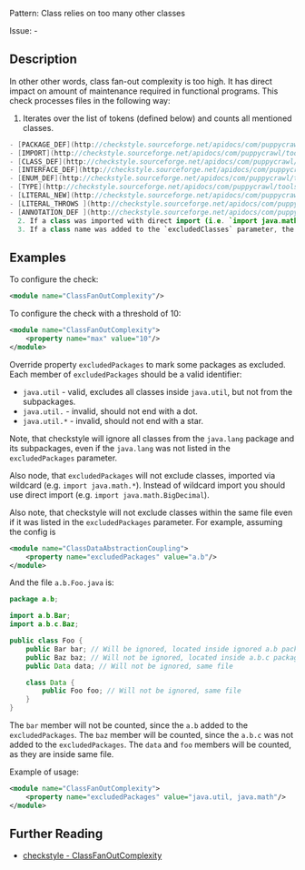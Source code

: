 Pattern: Class relies on too many other classes

Issue: -

## Description

In other other words, class fan-out complexity is too high. It has direct impact on amount of maintenance required in functional programs. This check processes files in the following way:

  1. Iterates over the list of tokens (defined below) and counts all mentioned classes. 
```java
- [PACKAGE_DEF](http://checkstyle.sourceforge.net/apidocs/com/puppycrawl/tools/checkstyle/api/TokenTypes.html#PACKAGE_DEF)
- [IMPORT](http://checkstyle.sourceforge.net/apidocs/com/puppycrawl/tools/checkstyle/api/TokenTypes.html#IMPORT)
- [CLASS_DEF](http://checkstyle.sourceforge.net/apidocs/com/puppycrawl/tools/checkstyle/api/TokenTypes.html#CLASS_DEF)
- [INTERFACE_DEF](http://checkstyle.sourceforge.net/apidocs/com/puppycrawl/tools/checkstyle/api/TokenTypes.html#INTERFACE_DEF)
- [ENUM_DEF](http://checkstyle.sourceforge.net/apidocs/com/puppycrawl/tools/checkstyle/api/TokenTypes.html#ENUM_DEF)
- [TYPE](http://checkstyle.sourceforge.net/apidocs/com/puppycrawl/tools/checkstyle/api/TokenTypes.html#TYPE)
- [LITERAL_NEW](http://checkstyle.sourceforge.net/apidocs/com/puppycrawl/tools/checkstyle/api/TokenTypes.html#LITERAL_NEW)
- [LITERAL_THROWS ](http://checkstyle.sourceforge.net/apidocs/com/puppycrawl/tools/checkstyle/api/TokenTypes.html#LITERAL_THROWS)
- [ANNOTATION_DEF ](http://checkstyle.sourceforge.net/apidocs/com/puppycrawl/tools/checkstyle/api/TokenTypes.html#ANNOTATION_DEF)
  2. If a class was imported with direct import (i.e. `import java.math.BigDecimal`), or the class was referenced with the package name (i.e. `java.math.BigDecimal value`) and the package was added to the `excludedPackages` parameter, the class does not increase complexity. 
  3. If a class name was added to the `excludedClasses` parameter, the class does not increase complexity. 
```

## Examples

To configure the check: 


```xml
<module name="ClassFanOutComplexity"/>
```
        

To configure the check with a threshold of 10: 


```xml
<module name="ClassFanOutComplexity">
    <property name="max" value="10"/>
</module>
```
        

Override property `excludedPackages` to mark some packages as excluded. Each member of `excludedPackages` should be a valid identifier: 

  - `java.util` \- valid, excludes all classes inside `java.util`, but not from the subpackages. 
  - `java.util.` \- invalid, should not end with a dot. 
  - `java.util.*` \- invalid, should not end with a star. 

Note, that checkstyle will ignore all classes from the `java.lang` package and its subpackages, even if the `java.lang` was not listed in the `excludedPackages` parameter. 

Also node, that `excludedPackages` will not exclude classes, imported via wildcard (e.g. `import java.math.*`). Instead of wildcard import you should use direct import (e.g. `import java.math.BigDecimal`). 

Also note, that checkstyle will not exclude classes within the same file even if it was listed in the `excludedPackages` parameter. For example, assuming the config is 


```xml
<module name="ClassDataAbstractionCoupling">
    <property name="excludedPackages" value="a.b"/>
</module>
```
 

And the file `a.b.Foo.java` is: 


```java
package a.b;
```

```java
import a.b.Bar;
import a.b.c.Baz;
```

```java
public class Foo {
    public Bar bar; // Will be ignored, located inside ignored a.b package
    public Baz baz; // Will not be ignored, located inside a.b.c package
    public Data data; // Will not be ignored, same file
```

```java
    class Data {
        public Foo foo; // Will not be ignored, same file
    }
}
```
 

The `bar` member will not be counted, since the `a.b` added to the `excludedPackages`. The `baz` member will be counted, since the `a.b.c` was not added to the `excludedPackages`. The `data` and `foo` members will be counted, as they are inside same file. 

Example of usage: 


```xml
<module name="ClassFanOutComplexity">
    <property name="excludedPackages" value="java.util, java.math"/>
</module>
```

## Further Reading

* [checkstyle - ClassFanOutComplexity](http://checkstyle.sourceforge.net/config_metrics.html#ClassFanOutComplexity)
